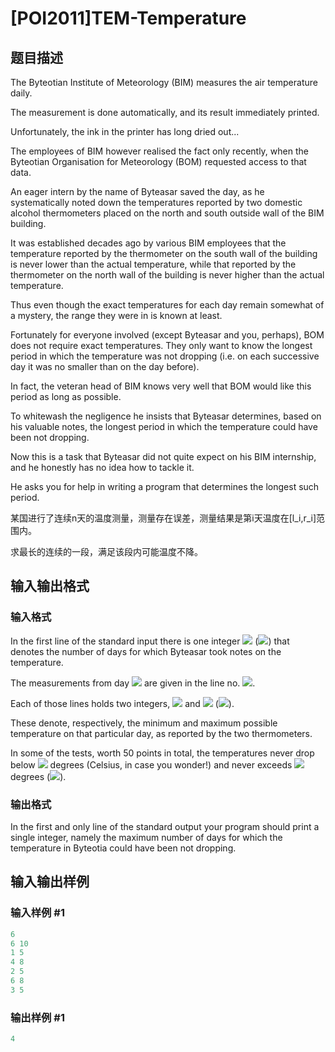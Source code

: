 # [POI2011]TEM-Temperature

## 题目描述

The Byteotian Institute of Meteorology (BIM) measures the air temperature daily.

The measurement is done automatically, and its result immediately printed.

Unfortunately, the ink in the printer has long dried out...

The employees of BIM however realised the fact only recently, when the Byteotian Organisation for Meteorology (BOM) requested access to that data.

An eager intern by the name of Byteasar saved the day, as he systematically noted down the temperatures reported by two domestic alcohol thermometers placed on the north and south outside wall of the BIM building.

It was established decades ago by various BIM employees that the temperature reported by the thermometer on the south wall of the building is never lower than the actual temperature, while that reported by the thermometer on the north wall of the building is never higher than the actual temperature.

Thus even though the exact temperatures for each day remain somewhat of a mystery, the range they were in is known at least.

Fortunately for everyone involved (except Byteasar and you, perhaps), BOM does not require exact temperatures. They only want to know the longest period in which the temperature was not dropping (i.e. on each successive day it was no smaller than on the day before).

In fact, the veteran head of BIM knows very well that BOM would like this period as long as possible.

To whitewash the negligence he insists that Byteasar determines, based on his valuable notes, the longest period in which the temperature could have been not dropping.

Now this is a task that Byteasar did not quite expect on his BIM internship, and he honestly has no idea how to tackle it.

He asks you for help in writing a program that determines the longest such period.

某国进行了连续n天的温度测量，测量存在误差，测量结果是第i天温度在[l\_i,r\_i]范围内。

求最长的连续的一段，满足该段内可能温度不降。

## 输入输出格式

### 输入格式

In the first line of the standard input there is one integer ![](http://main.edu.pl/images/OI18/tem-en-tex.1.png) (![](http://main.edu.pl/images/OI18/tem-en-tex.2.png)) that denotes the number of days for which Byteasar took notes on the temperature.

The measurements from day ![](http://main.edu.pl/images/OI18/tem-en-tex.3.png) are given in the line no. ![](http://main.edu.pl/images/OI18/tem-en-tex.4.png).

Each of those lines holds two integers, ![](http://main.edu.pl/images/OI18/tem-en-tex.5.png) and ![](http://main.edu.pl/images/OI18/tem-en-tex.6.png) (![](http://main.edu.pl/images/OI18/tem-en-tex.7.png)).

These denote, respectively, the minimum and maximum possible temperature on that particular day, as reported by the two thermometers.

In some of the tests, worth 50 points in total, the temperatures never drop below ![](http://main.edu.pl/images/OI18/tem-en-tex.8.png) degrees (Celsius, in case you wonder!) and never exceeds ![](http://main.edu.pl/images/OI18/tem-en-tex.9.png) degrees (![](http://main.edu.pl/images/OI18/tem-en-tex.10.png)).

### 输出格式

In the first and only line of the standard output your program should print a single integer, namely the maximum number of days for which the temperature in Byteotia could have been not dropping.

## 输入输出样例

### 输入样例 #1

```cpp
6
6 10
1 5
4 8
2 5
6 8
3 5
```


### 输出样例 #1

```cpp
4
```


